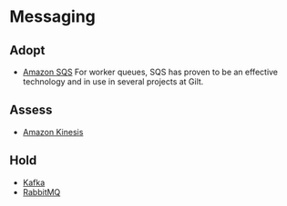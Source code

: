 # Messaging

## Adopt

  - [Amazon SQS](http://aws.amazon.com/sqs/)
    For worker queues, SQS has proven to be an effective technology and in use in several projects at Gilt.

## Assess

  - [Amazon Kinesis](http://aws.amazon.com/kinesis/)

## Hold

  - [Kafka](http://kafka.apache.org)
  - [RabbitMQ](https://www.rabbitmq.com)
